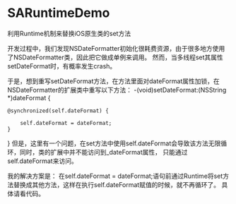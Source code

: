 # SARuntimeDemo
利用Runtime机制来替换iOS原生类的set方法

开发过程中，我们发现NSDateFormatter初始化很耗费资源，由于很多地方使用了NSDateFormatter类，因此把它做成单例来调用。
然而，当多线程set其属性setDateFormat时，有概率发生crash。

于是，想到重写setDateFormat方法，在方法里面对dateFormat属性加锁，在NSDateFormatter的扩展类中重写以下方法：
-(void)setDateFormat:(NSString *)dateFormat {
    
    @synchronized(self.dateFormat) {
        
        self.dateFormat = dateFormat;
    }
}
但是，这里有一个问题，在set方法中使用self.dateFormat会导致该方法无限循环，同时，类的扩展中并不能访问到_dateFormat属性，
只能通过self.dateFormat来访问。

我的解决方案是：
在self.dateFormat = dateFormat;语句前通过Runtime将set方法替换成其他方法，这样在执行self.dateFormat赋值的时候，就不再循环了。
具体请看代码。

